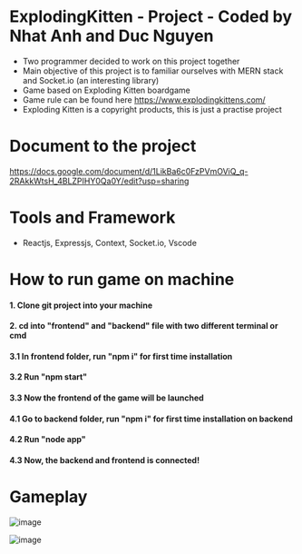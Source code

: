 # ExplodingKitten - Project - Coded by Nhat Anh and Duc Nguyen
- Two programmer decided to work on this project together
- Main objective of this project is to familiar ourselves with MERN stack and Socket.io (an interesting library)
- Game based on Exploding Kitten boardgame
- Game rule can be found here https://www.explodingkittens.com/
- Exploding Kitten is a copyright products, this is just a practise project

# Document to the project
https://docs.google.com/document/d/1LikBa6c0FzPVmOViQ_q-2RAkkWtsH_4BLZPIHY0Qa0Y/edit?usp=sharing

# Tools and Framework
- Reactjs, Expressjs, Context, Socket.io, Vscode

# How to run game on machine

#### 1. Clone git project into your machine
#### 2. cd into "frontend" and "backend" file with two different terminal or cmd
#### 3.1 In frontend folder, run "npm i" for first time installation
#### 3.2 Run "npm start"
#### 3.3 Now the frontend of the game will be launched
#### 4.1 Go to backend folder, run "npm i" for first time installation on backend
#### 4.2 Run "node app" 
#### 4.3 Now, the backend and frontend is connected! 
 
 # Gameplay
![image](https://user-images.githubusercontent.com/56620618/216705345-7ec41d90-6ad6-4bc0-9cf2-0d756664481e.png)

![image](https://user-images.githubusercontent.com/56620618/216705462-52570787-dd74-4282-b147-01ce70dc6d9b.png)

